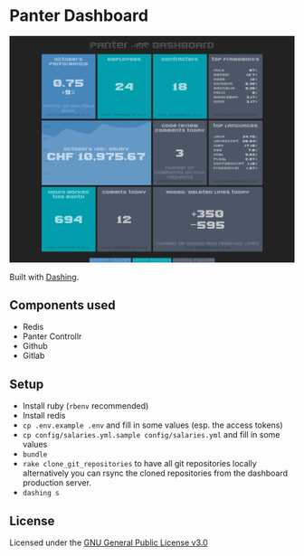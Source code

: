 # Panter Dashboard

![Screenshot](screenshot.png)

Built with [Dashing](https://shopify.github.io/dashing/).

## Components used

* Redis
* Panter Controllr
* Github
* Gitlab

## Setup

* Install ruby (`rbenv` recommended)
* Install redis
* `cp .env.example .env` and fill in some values (esp. the access tokens)
* `cp config/salaries.yml.sample config/salaries.yml` and fill in some values
* `bundle`
* `rake clone_git_repositories` to have all git repositories locally
  alternatively you can rsync the cloned repositories from the dashboard
  production server.
* `dashing s`

## License

Licensed under the [GNU General Public License v3.0](LICENSE)
